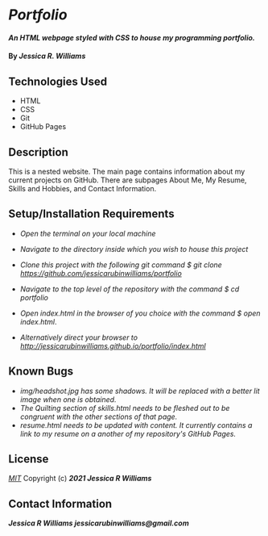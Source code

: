 # _Portfolio_

#### _An HTML webpage styled with CSS to house my programming portfolio._

#### By _**Jessica R. Williams**_

## Technologies Used

* HTML
* CSS
* Git
* GitHub Pages

## Description

This is a nested website. The main page contains information about my current projects on GitHub. There are subpages About Me, My Resume, Skills and Hobbies, and Contact Information. 

## Setup/Installation Requirements

* _Open the terminal on your local machine_
* _Navigate to the directory inside which you wish to house this project_
* _Clone this project with the following git command $ git clone https://github.com/jessicarubinwilliams/portfolio_
* _Navigate to the top level of the repository with the command $ cd portfolio_
* _Open index.html in the browser of you choice with the command $ open index.html_.

* _Alternatively direct your browser to http://jessicarubinwilliams.github.io/portfolio/index.html_

## Known Bugs

* _img/headshot.jpg has some shadows. It will be replaced with a better lit image when one is obtained._
* _The Quilting section of skills.html needs to be fleshed out to be congruent with the other sections of that page._
* _resume.html needs to be updated with content. It currently contains a link to my resume on a another of my repository's GitHub Pages._

## License
*[MIT](https://choosealicense.com/licenses/mit/)*
Copyright (c) **_2021 Jessica R Williams_**
## Contact Information
**_Jessica R Williams jessicarubinwilliams@gmail.com_**
